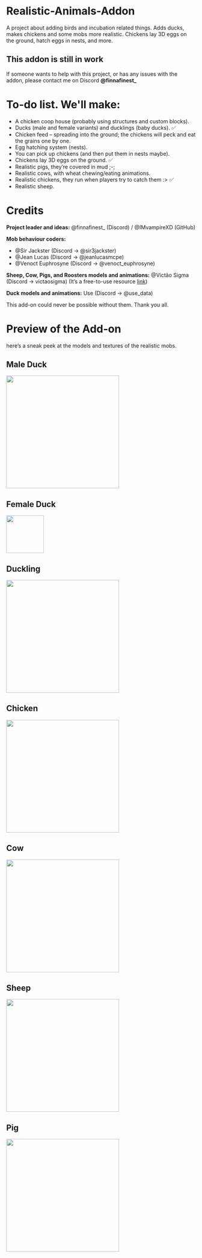 # Realistic-Animals-Addon
<p>
A project about adding birds and incubation related things. Adds ducks, makes chickens and some mobs more realistic.  
Chickens lay 3D eggs on the ground, hatch eggs in nests, and more.
</p>

<h2>This addon is still in work</h2>
<p>
If someone wants to help with this project, or has any issues with the addon, please contact me on Discord <b>@finnafinest_</b>
</p>

<h1>To-do list. We'll make:</h1>
<ul>
  <li>A chicken coop house (probably using structures and custom blocks).</li>
  <li>Ducks (male and female variants) and ducklings (baby ducks). ✅</li>
  <li>Chicken feed – spreading into the ground; the chickens will peck and eat the grains one by one.</li>
  <li>Egg hatching system (nests).</li>
  <li>You can pick up chickens (and then put them in nests maybe).</li>
  <li>Chickens lay 3D eggs on the ground. ✅</li>
  <li>Realistic pigs, they’re covered in mud ;-;</li>
  <li>Realistic cows, with wheat chewing/eating animations.</li>
  <li>Realistic chickens, they run when players try to catch them :&gt; ✅</li>
  <li>Realistic sheep.</li>
</ul>

<h1>Credits</h1>
<p>
<b>Project leader and ideas:</b>  
@finnafinest_ (Discord) / @IMvampireXD (GitHub)
</p>

<p>
<b>Mob behaviour coders:</b>  
<ul>
  <li>@Sir Jackster (Discord → @sir3jackster)</li>
  <li>@Jean Lucas (Discord → @jeanlucasmcpe)</li>
  <li>@Venoct Euphrosyne (Discord → @venoct_euphrosyne)</li>
</ul>
</p>

<p>
<b>Sheep, Cow, Pigs, and Roosters models and animations:</b>  
@Victão Sigma (Discord → victaosigma)  
(It’s a free-to-use resource <a href="https://discord.com/channels/523663022053392405/1401389263219593350" target="_blank">link</a>)
</p>

<p>
<b>Duck models and animations:</b>  
Use (Discord → @use_data)
</p>

<p>
This add-on could never be possible without them. Thank you all.
</p>

<h1>Preview of the Add-on</h1>
<p>
here’s a sneak peek at the models and textures of the realistic mobs.
</p>

<h2>Male Duck</h2>
<p>
<img src="https://cdn.discordapp.com/attachments/1353599321022660689/1405925133197115474/duck.gif?ex=68b11410&is=68afc290&hm=7e5e26fd047e6690d6833a40b7918bf54bbc4d02202730bbae542c448f7fb3f3&" width="300">
</p>

<h2>Female Duck</h2>
<p>
<img src="" width="100">
</p>

<h2>Duckling</h2>
<p>
<img src="https://imgur.com/hhmuXvx.gif" width="300">
</p>

<h2>Chicken</h2>
<p>
<img src="https://imgur.com/RnYgEO7.gif" width="300">
</p>

<h2>Cow</h2>
<p>
<img src="https://imgur.com/pfcU8H8.gif" width="300">
</p>

<h2>Sheep</h2>
<p>
<img src="https://imgur.com/uU95NRc.gif" width="300">
</p>

<h2>Pig</h2>
<p>
<img src="https://imgur.com/3w0FPbA.gif" width="300">
</p>
